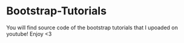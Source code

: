 # Bootstrap-Tutorials
You will find source code of the bootstrap tutorials that I upoaded on youtube! Enjoy <3
